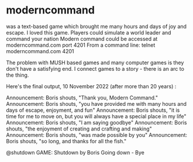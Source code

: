 # moderncommand
was a text-based game which brought me many hours and days of joy and escape. I loved this game. 
Players could simulate a world leader and command your nation
Modern command could be accessed at moderncommand.com port 4201
From a command line: telnet moderncommand.com 4201

The problem with MUSH based games and many computer games is they don't have a satisfying end. I connect games to a story - there is an arc to the thing. 

Here's the final output, 10 November 2022 (after more than 20 years) : 

Announcement: Boris shouts, "Thank you, Modern Command."
Announcement: Boris shouts, "you have provided me with many hours and days of escape, enjoyment, and
fun"
Announcement: Boris shouts, "it is time for me to move on, but you will always have a special place
in my life"
Announcement: Boris shouts, "I am saying goodbye"
Announcement: Boris shouts, "the enjoyment of creating and crafting and making"
Announcement: Boris shouts, "was made possible by you"
Announcement: Boris shouts, "so long, and thanks for all the fish."

@shutdown
GAME: Shutdown by Boris
Going down - Bye
